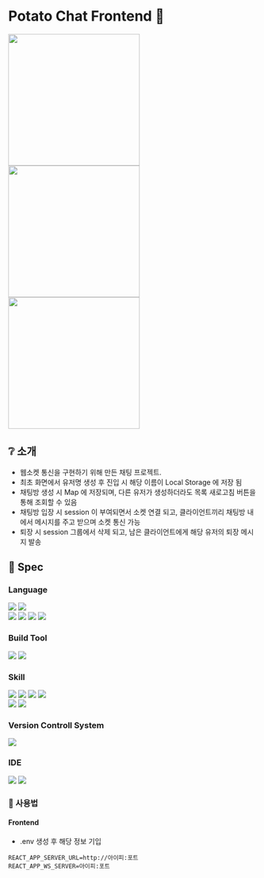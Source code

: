 
# Potato Chat Frontend 💬

<!-- 프로젝트 결과물 GIF -->
<img src="https://github.com/user-attachments/assets/c8a90d7d-b3a8-490a-a36b-896beae63595" width="265" />
<img src="https://github.com/user-attachments/assets/e153a610-0cbe-4aa8-8170-f7917b376cbe" width="265" />
<img src="https://github.com/user-attachments/assets/35cccecf-9da0-47f8-853c-2ccd14c0143c" width="265" />

## :grey_question: 소개
- 웹소켓 통신을 구현하기 위해 만든 채팅 프로젝트.
- 최초 화면에서 유저명 생성 후 진입 시 해당 이름이 Local Storage 에 저장 됨
- 채팅방 생성 시 Map 에 저장되며, 다른 유저가 생성하더라도 목록 새로고침 버튼을 통해 조회할 수 있음
- 채팅방 입장 시 session 이 부여되면서 소켓 연결 되고, 클라이언트끼리 채팅방 내에서 메시지를 주고 받으며 소켓 통신 가능
- 퇴장 시 session 그룹에서 삭제 되고, 남은 클라이언트에게 해당 유저의 퇴장 메시지 발송

## :bookmark_tabs: Spec

### Language
<img src="https://img.shields.io/badge/Java-407291?style=flat-square&logo=java&logoColor=white"/> <img src="https://img.shields.io/badge/Node.js-5FA04E?style=flat-square&logo=Node.js&logoColor=white"/>   
<img src="https://img.shields.io/badge/JavaScript-F7DF1E?style=flat-square&logo=javascript&logoColor=white"/> <img src="https://img.shields.io/badge/React-61DAFB?style=flat-square&logo=react&logoColor=white"/> <img src="https://img.shields.io/badge/TypeScript-3178C6?style=flat-square&logo=typescript&logoColor=white"/> <img src="https://img.shields.io/badge/CSS3-1572B6?style=flat-square&logo=css3&logoColor=white"/>

### Build Tool
<img src="https://img.shields.io/badge/Gradle-02303A?style=flat-square&logo=gradle&logoColor=white"/> <img src="https://img.shields.io/badge/Create React App-09D3AC?style=flat-square&logo=createreactapp&logoColor=white"/>

### Skill
<img src="https://img.shields.io/badge/Spring Boot-6DB33F?style=flat-square&logo=springboot&logoColor=white"/> <img src="https://img.shields.io/badge/Lombok-a14933?style=flat-square&logo=lombok&logoColor=white"/> <img src="https://img.shields.io/badge/WebSocket-C93CD7?style=flat-square&logo=websocket&logoColor=white"/> <img src="https://img.shields.io/badge/Swagger-85EA2D?style=flat-square&logo=swagger&logoColor=white"/>   
<img src="https://img.shields.io/badge/.ENV-ECD53F?style=flat-square&logo=dotenv&logoColor=white"/> <img src="https://img.shields.io/badge/Ant Design-0170FE?style=flat-square&logo=antdesign&logoColor=white"/>

### Version Controll System
<img src="https://img.shields.io/badge/Git-F05032?style=flat-square&logo=git&logoColor=white"/>

### IDE
<img src="https://img.shields.io/badge/Eclipse IDE-2C2255?style=flat-square&logo=eclipseide&logoColor=white"/> <img src="https://img.shields.io/badge/VSCode-22a6f2?style=flat-square&logo=visualstudiocode&logoColor=white"/>

### :pushpin: 사용법
#### Frontend
- .env 생성 후 해당 정보 기입
```
REACT_APP_SERVER_URL=http://아이피:포트
REACT_APP_WS_SERVER=아이피:포트
```
